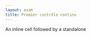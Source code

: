 ```yaml
---
layout: exam
title: Premier contrôle continu
---
```


An inline cell <span class="cell"><script type="text/x-sage">1+2</script></span> followed by a standalone

<div class="cell"><script type="text/x-sage">3+4</script></div>

